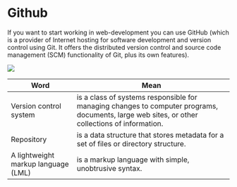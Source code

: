 # Github

If you want to start working in web-development you can use GitHub (which is a provider of Internet hosting for software development and version control using Git. It offers the distributed version control and source code management (SCM) functionality of Git, plus its own features).

![](https://miro.medium.com/max/4000/1*J8O2xd9ZqxWr2x6EP4MHmg.png)

   Word | Mean
------------ | -------------
Version control system | is a class of systems responsible for managing changes to computer programs, documents, large web sites, or other collections of information. 
Repository | is a data structure that stores metadata for a set of files or directory structure.
A lightweight markup language (LML)|is a markup language with simple, unobtrusive syntax.
